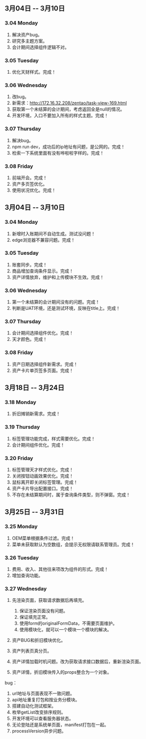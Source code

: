 ## 3月04日 -- 3月10日

### 3.04 Monday
1. 解决资产bug。
2. 研究多主题方案。
3. 会计期间选择组件逻辑不对。

### 3.05 Tuesday
1. 优化天财样式。完成！

### 3.06 Wednesday
1. 改bug。
2. 新需求：http://172.16.32.208/zentao/task-view-169.html
3. 获取第一个未结算的会计期间，考虑返回全是null的情况。
4. 开发环境，入口不要加入所有的样式主题。完成！

### 3.07 Thursday
1. 解决bug。
2. npm run dev，成功后的ip地址有问题，是公网的。完成！
3. 检索一下系统里面有没有哗啦啦字样的。完成！

### 3.08 Friday
1. 前端开会。完成！
2. 资产多页签优化。
3. 使用状况优化。完成！

## 3月04日 -- 3月10日

### 3.04 Monday
1. 新增时入账期间不自动生成。测试没问题！
2. edge浏览器不兼容问题。完成！

### 3.05 Tuesday
1. 账套同步。完成！
2. 商品增加查询条件显示。完成！
3. 资产详情放弃，维护和上传模块不生效。完成！

### 3.06 Wednesday
1. 第一个未结算的会计期间没有的问题。完成！
3. 判断是UAT环境，还是测试环境，反映在title上。完成！

### 3.07 Thursday
1. 会计期间选择组件优化。完成！
4. 天才颜色。完成！

### 3.08 Friday
1. 资产日期选择组件新需求。完成！
2. 资产卡片单页签多页面。完成！

## 3月18日 -- 3月24日

### 3.18 Monday
1. 折旧摊销新需求。完成！

### 3.19 Thursday
1. 标签管理功能完成，样式需要优化。完成！
2. 会计期间组件优化。完成！

### 3.20 Friday
1. 标签管理天才样式优化。完成！
2. 关闭按钮动画效果优化。完成！
3. 鼠标离开即关闭标签管理。完成！
4. 资产卡片导出配置接口。完成！
5. 不存在未结算期间时，属于查询条件类型，则不弹窗。完成！

## 3月25日 -- 3月31日

### 3.25 Monday
1. OEM菜单根据条件过滤。完成！
2. 菜单未获取默认为空数组，会提示无权限请联系管理员。完成！

### 3.26 Tuesday
1. 费用、收入、其他往来项改为组件的形式。完成！
2. 增加查询功能。

### 3.27 Wednesday
1. 先渲染页面，获取请求数据后再填充。
   1. 保证渲染页面没有问题。
   2. 保证填充正常。
   3. 使用form的originalFormData，不需要页面维护。
   4. 使用模块化，就可以一个模块一个模块的解决。
2. 资产BUG和折旧模块优化。


2. 资产列表页真分页。
1. 资产详情加载时机问题。改为获取请求接口数据后，重新渲染页面。
1. 资产详情，折旧模块传入的props整合为一个对象。

bug：
1. url地址与页面表现不一致问题。
1. api地址重复打包和按业务分模块。
1. 搭建自动化测试框架。
1. 枚举getList改变排序规则。
1. 开发环境可以查看服务器状态。
1. 无论登陆还是系统单页面，manifest打包在一起。
1. processVersion异步问题。